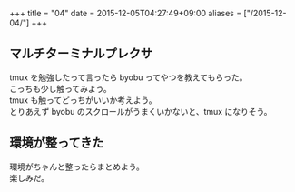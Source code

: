 +++
title = "04"
date = 2015-12-05T04:27:49+09:00
aliases = ["/2015-12-04/"]
+++

## マルチターミナルプレクサ

tmux を勉強したって言ったら byobu ってやつを教えてもらった。  
こっちも少し触ってみよう。  
tmux も触ってどっちがいいか考えよう。  
とりあえず byobu のスクロールがうまくいかないと、tmux になりそう。

## 環境が整ってきた

環境がちゃんと整ったらまとめよう。  
楽しみだ。
